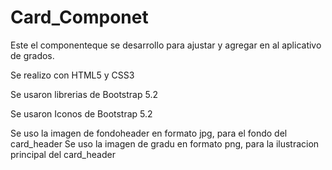 # Card_Componet
Este el componenteque se desarrollo para ajustar y agregar en al aplicativo de grados.

Se realizo con HTML5 y CSS3

Se usaron librerias de Bootstrap 5.2

Se usaron Iconos de Bootstrap 5.2

Se uso la imagen de fondoheader en formato jpg, para el fondo del card_header
Se uso la imagen de gradu en formato png, para la ilustracion principal del card_header

